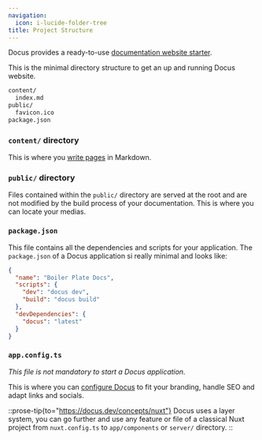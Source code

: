 ```yaml
---
navigation:
  icon: i-lucide-folder-tree
title: Project Structure
---
```


Docus provides a ready-to-use [documentation website starter](https://github.com/nuxt-content/docus/tree/.starter).

This is the minimal directory structure to get an up and running Docus website.

```bash
content/
  index.md
public/
  favicon.ico
package.json
```

### `content/` directory

This is where you [write pages](https://docus.dev/concepts/edition) in Markdown.

### `public/` directory

Files contained within the `public/` directory are served at the root and are not modified by the build process of your documentation. This is where you can locate your medias.

### `package.json`

This file contains all the dependencies and scripts for your application. The `package.json` of a Docus application si really minimal and looks like:

```json [package.json]
{
  "name": "Boiler Plate Docs",
  "scripts": {
    "dev": "docus dev",
    "build": "docus build"
  },
  "devDependencies": {
    "docus": "latest"
  }
}
```

### `app.config.ts`

*This file is not mandatory to start a Docus application.*

This is where you can [configure Docus](https://docus.dev/concepts/configuration) to fit your branding, handle SEO and adapt links and socials.

::prose-tip{to="https://docus.dev/concepts/nuxt"}
Docus uses a layer system, you can go further and use any feature or file of a classical Nuxt project from `nuxt.config.ts` to `app/components` or `server/` directory.
::
